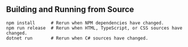 ## Building and Running from Source ##

```
npm install      # Rerun when NPM dependencies have changed.
npm run release  # Rerun when HTML, TypeScript, or CSS sources have changed.
dotnet run       # Rerun when C# sources have changed.
```

